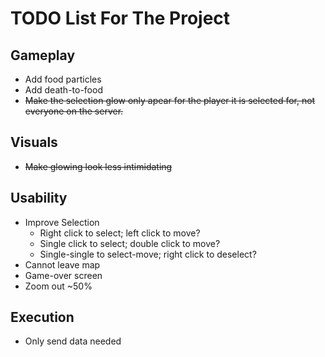 # TODO List For The Project

## Gameplay

  * Add food particles
  * Add death-to-food
  * ~~Make the selection glow only apear for the player it is selected for, not everyone on the server.~~

## Visuals

  * ~~Make glowing look less intimidating~~

## Usability

  * Improve Selection
    - Right click to select; left click to move?
    - Single click to select; double click to move?
    - Single-single to select-move; right click to deselect?
  * Cannot leave map
  * Game-over screen
  * Zoom out ~50%
  
## Execution

  * Only send data needed


